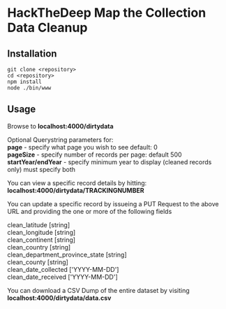 # HackTheDeep Map the Collection Data Cleanup

## Installation
```
git clone <repository>
cd <repository>
npm install
node ./bin/www
```
  
## Usage
Browse to **localhost:4000/dirtydata**
  
Optional Querystring parameters for:  
**page** - specify what page you wish to see default: 0  
**pageSize** - specify number of records per page: default 500  
**startYear/endYear** - specify minimum year to display (cleaned records only) must specify both  
  
You can view a specific record details by hitting:
**localhost:4000/dirtydata/TRACKINGNUMBER**
  
You can update a specific record by issueing a PUT Request to the above URL and providing the one or more of the following fields
  
clean_latitude [string]  
clean_longitude [string]   
clean_continent [string]  
clean_country [string]  
clean_department_province_state [string]  
clean_county [string]  
clean_date_collected ['YYYY-MM-DD']  
clean_date_received ['YYYY-MM-DD']  
  
You can download a CSV Dump of the entire dataset by visiting **localhost:4000/dirtydata/data.csv**
